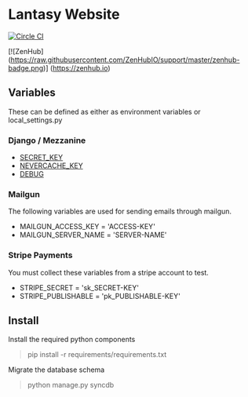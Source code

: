 # Lantasy Website
[![Circle CI](https://circleci.com/gh/BCGamer/website/tree/master.svg?style=shield)](https://circleci.com/gh/BCGamer/website/tree/master)

[![ZenHub] (https://raw.githubusercontent.com/ZenHubIO/support/master/zenhub-badge.png)] (https://zenhub.io)

## Variables
These can be defined as either as environment variables or local_settings.py

### Django / Mezzanine
* [SECRET_KEY](https://docs.djangoproject.com/en/1.8/ref/settings/#secret-key)
* [NEVERCACHE_KEY](https://github.com/stephenmcd/mezzanine/issues/802)
* [DEBUG](https://docs.djangoproject.com/en/1.8/ref/settings/#debug)

### Mailgun
The following variables are used for sending emails through mailgun.
* MAILGUN_ACCESS_KEY = 'ACCESS-KEY'
* MAILGUN_SERVER_NAME = 'SERVER-NAME'

### Stripe Payments
You must collect these variables from a stripe account to test.
* STRIPE_SECRET = 'sk_SECRET-KEY'
* STRIPE_PUBLISHABLE = 'pk_PUBLISHABLE-KEY'

## Install
Install the required python components
> pip install -r requirements/requirements.txt

Migrate the database schema
> python manage.py syncdb
